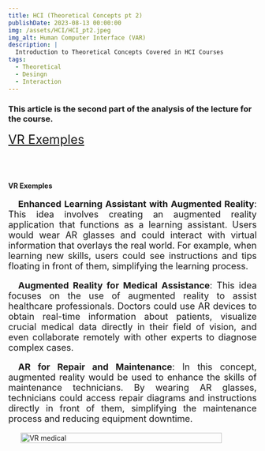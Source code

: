 ```yaml
---
title: HCI (Theoretical Concepts pt 2)
publishDate: 2023-08-13 00:00:00
img: /assets/HCI/HCI_pt2.jpeg
img_alt: Human Computer Interface (VAR)
description: |
  Introduction to Theoretical Concepts Covered in HCI Courses
tags:
  - Theoretical
  - Desingn 
  - Interaction
---
```


### This article is the second part of the analysis of the lecture for the course.

<span style="font-size: 25px; margin-right: 20px;">[VR Exemples](#VR_Exemples)</span>

<h4 id="VR_Exemples" style="margin-top: 70px;">VR Exemples</h4>

<div style="flex: 1;">
    <p style="text-indent: 20px; text-align: justify; font-size: 18px;"><strong>Enhanced Learning Assistant with Augmented Reality</strong>: This idea involves creating an augmented reality application that functions as a learning assistant. Users would wear AR glasses and could interact with virtual information that overlays the real world. For example, when learning new skills, users could see instructions and tips floating in front of them, simplifying the learning process.</p>
    <p style="text-indent: 20px; text-align: justify; font-size: 18px;"><strong>Augmented Reality for Medical Assistance</strong>: This idea focuses on the use of augmented reality to assist healthcare professionals. Doctors could use AR devices to obtain real-time information about patients, visualize crucial medical data directly in their field of vision, and even collaborate remotely with other experts to diagnose complex cases.</p>
    <p style="text-indent: 20px; text-align: justify; font-size: 18px;"><strong>AR for Repair and Maintenance</strong>: In this concept, augmented reality would be used to enhance the skills of maintenance technicians. By wearing AR glasses, technicians could access repair diagrams and instructions directly in front of them, simplifying the maintenance process and reducing equipment downtime.</p>
</div>


<div style="display: flex; justify-content: center;">
    <img src='/assets/HCI/medical-vr-training.jpg' alt='VR medical' style='width: 90%;'>
</div>


